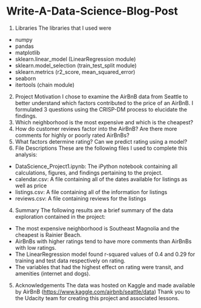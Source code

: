 # Write-A-Data-Science-Blog-Post
 
1. Libraries
The libraries that I used were
* numpy
* pandas
* matplotlib
* sklearn.linear_model (LinearRegression module)
* sklearn.model_selection (train_test_split module)
* sklearn.metrics (r2_score, mean_squared_error)
* seaborn
* itertools (chain module)
2. Project Motivation
I chose to examine the AirBnB data from Seattle to better understand which factors contributed to the price of an AirBnB. I formulated 3 questions using the CRISP-DM process to elucidate the findings.
1. Which neighborhood is the most expensive and which is the cheapest?
2. How do customer reviews factor into the AirBnB? Are there more comments for highly or poorly rated AirBnBs?
3. What factors determine rating? Can we predict rating using a model?
3. File Descriptions
These are the following files I used to complete this analysis:
* DataScience_Project1.ipynb: The iPython notebook containing all calculations, figures, and findings pertaining to the project.
* calendar.csv: A file containing all of the dates available for listings as well as price
* listings.csv: A file containing all of the information for listings
* reviews.csv: A file containing reviews for the listings
4. Summary
The following results are a brief summary of the data exploration contained in the project:
* The most expensive neighborhood is Southeast Magnolia and the cheapest is Rainier Beach.
* AirBnBs with higher ratings tend to have more comments than AirBnBs with low ratings.
* The LinearRegression model found r-squared values of 0.4 and 0.29 for training and test data respectively on rating.
* The variables that had the highest effect on rating were transit, and amenities (internet and dogs).
5. Acknowledgements
The data was hosted on Kaggle and made available by AirBnB (https://www.kaggle.com/airbnb/seattle/data) Thank you to the Udacity team for creating this project and associated lessons.

